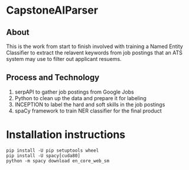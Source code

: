 # CapstoneAIParser
## About
This is the work from start to finish involved with training a Named Entity Classifier to extract the relavent keywords from job postings that an ATS system may use to filter out applicant resuems.

## Process and Technology
1. serpAPI to gather job postings from Google Jobs
2. Python to clean up the data and prepare it for labeling
3. INCEPTION to label the hard and soft skills in the job postings
4. spaCy framework to train NER classifier for the final product

# Installation instructions
```
pip install -U pip setuptools wheel
pip install -U spacy[cuda80]
python -m spacy download en_core_web_sm
```
